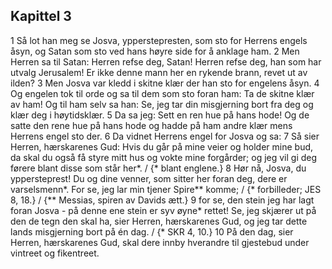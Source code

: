 ## Kapittel 3

1 Så lot han meg se Josva, ypperstepresten, som sto for Herrens engels åsyn, og Satan som sto ved hans høyre side for å anklage ham.
2 Men Herren sa til Satan: Herren refse deg, Satan! Herren refse deg, han som har utvalg Jerusalem! Er ikke denne mann her en rykende brann, revet ut av ilden?
3 Men Josva var kledd i skitne klær der han sto for engelens åsyn.
4 Og engelen tok til orde og sa til dem som sto foran ham: Ta de skitne klær av ham! Og til ham selv sa han: Se, jeg tar din misgjerning bort fra deg og klær deg i høytidsklær.
5 Da sa jeg: Sett en ren hue på hans hode! Og de satte den rene hue på hans hode og hadde på ham andre klær mens Herrens engel sto der.
6 Da vidnet Herrens engel for Josva og sa:
7 Så sier Herren, hærskarenes Gud: Hvis du går på mine veier og holder mine bud, da skal du også få styre mitt hus og vokte mine forgårder; og jeg vil gi deg førere blant disse som står her*. / {* blant englene.}
8 Hør nå, Josva, du yppersteprest! Du og dine venner, som sitter her foran deg, dere er varselsmenn*. For se, jeg lar min tjener Spire** komme; / {* forbilleder; JES 8, 18.} / {** Messias, spiren av Davids ætt.}
9 for se, den stein jeg har lagt foran Josva - på denne ene stein er syv øyne* rettet! Se, jeg skjærer ut på den de tegn den skal ha, sier Herren, hærskarenes Gud, og jeg tar dette lands misgjerning bort på én dag. / {* SKR 4, 10.}
10 På den dag, sier Herren, hærskarenes Gud, skal dere innby hverandre til gjestebud under vintreet og fikentreet.
